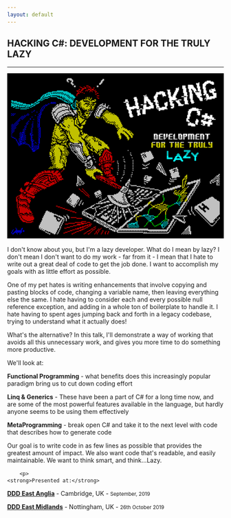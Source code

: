 ```yaml
---
layout: default
---
```


<div class="pagepanel down_arrow white">
  <div class="center">
    <h2>HACKING C#: DEVELOPMENT FOR THE TRULY LAZY</h2>
    <hr>
		<img src="/Content/img/hacking-csharp-large.png">
		
<p>I don't know about you, but I'm a lazy developer. What do I mean by lazy? I don't mean I don't want to do my work - far from it - I mean that I hate to write out a great deal of code to get the job done. I want to accomplish my goals with as little effort as possible.</p>

<p>One of my pet hates is writing enhancements that involve copying and pasting blocks of code, changing a variable name, then leaving everything else the same. I hate having to consider each and every possible null reference exception, and adding in a whole ton of boilerplate to handle it. I hate having to spent ages jumping back and forth in a legacy codebase, trying to understand what it actually does!</p>

<p>What's the alternative? In this talk, I'll demonstrate a way of working that avoids all this unnecessary work, and gives you more time to do something more productive.</p>

<p>We'll look at:</p>
<p><strong>Functional Programming</strong> - what benefits does this increasingly popular paradigm bring us to cut down coding effort</p>
<p><strong>Linq & Generics</strong> - These have been a part of C# for a long time now, and are some of the most powerful features available in the language, but hardly anyone seems to be using them effectively</p>
<p><strong>MetaProgramming</strong> - break open C# and take it to the next level with code that describes how to generate code</p>

<p>Our goal is to write code in as few lines as possible that provides the greatest amount of impact. We also want code that's readable, and easily maintainable. We want to think smart, and think...Lazy.</p>
		
		<p>
	<strong>Presented at:</strong>
</p>

<p><strong><a href="https://www.dddeastanglia.com/">DDD East Anglia</a></strong> - Cambridge, UK - <small>September, 2019</small></p>
<p><strong><a href="https://www.dddeastmidlands.com/">DDD East Midlands</a></strong> - Nottingham, UK - <small>26th October 2019</small></p>

		
  </div>
</div>